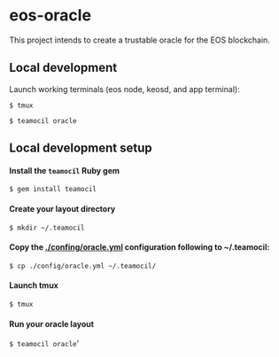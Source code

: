 # eos-oracle
This project intends to create a trustable oracle for the EOS blockchain.

## Local development

Launch working terminals (eos node, keosd, and app terminal):

```$ tmux```

```$ teamocil oracle```

## Local development setup

#### Install the `teamocil` Ruby gem
```$ gem install teamocil```

#### Create your layout directory
```$ mkdir ~/.teamocil```

#### Copy the [./confing/oracle.yml](https://github.com/pedroduartecosta/eos-oracle/blob/master/config/oracle.yml) configuration following to ~/.teamocil:

```$ cp ./config/oracle.yml ~/.teamocil/```


#### Launch tmux
```$ tmux```

#### Run your oracle layout
```$ teamocil oracle```'